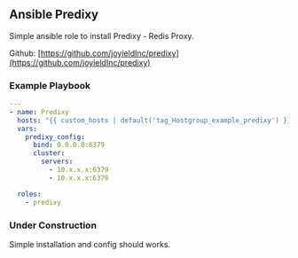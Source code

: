 ## Ansible Predixy

Simple ansible role to install Predixy - Redis Proxy.

Github: [https://github.com/joyieldInc/predixy](https://github.com/joyieldInc/predixy)

### Example Playbook

```yaml
---
- name: Predixy
  hosts: "{{ custom_hosts | default('tag_Hostgroup_example_predixy') }}"
  vars:
    predixy_config:
	  bind: 0.0.0.0:6379
      cluster:
        servers:
          - 10.x.x.x:6379
          - 10.x.x.x:6379

  roles:
    - predixy
```

### Under Construction

Simple installation and config should works.
